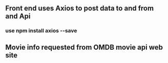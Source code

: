## Front end uses Axios to post data to and from and Api

### use npm install axios --save

## Movie info requested from OMDB movie api web site
